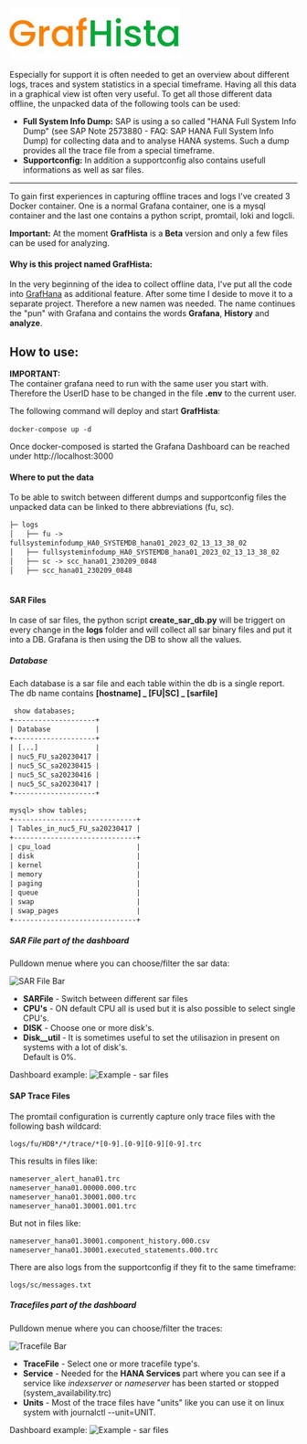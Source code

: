 ![Logo](examples/GrafHistaLogo.png) 

Especially for support it is often needed to get an overview about different logs, traces and system statistics in a special timeframe. Having all this data in a graphical view ist often very useful. To get all those different data offline, the unpacked data of the following tools can be used:

- **Full System Info Dump:**
SAP is using a so called "HANA Full System Info Dump" (see SAP Note 2573880 - FAQ: SAP HANA Full System Info Dump) for collecting data and to analyse HANA systems. Such a dump provides all the trace file from a special timeframe. 
- **Supportconfig:**
In addition a supportconfig also contains usefull informations as well as sar files. 

---

To gain first experiences in capturing offline traces and logs I've created 3 Docker container. One is a normal Grafana container, one is a mysql container and the last one contains a python script, promtail, loki and logcli.

**Important:** At the moment **GrafHista** is a **Beta** version and only a few files can be used for analyzing. 


#### Why is this project named GrafHista:
In the very beginning of the idea to collect offline data, I've put all the code into [GrafHana](https://gitlab.suse.de/tschloss/grafhana/) as additional feature. After some time I deside to move it to a separate project. Therefore a new namen was needed. The name continues the "pun" with Grafana and contains the words **Grafana**, **History** and **analyze**.


## How to use:

**IMPORTANT:**  
The container grafana need to run with the same user you start with. Therefore the UserID hase to be changed in the  file **.env** to the current user. 

The following command will deploy and start **GrafHista**:

```docker-compose up -d```

Once docker-composed is started the Grafana Dashboard can be reached under http://localhost:3000

#### Where to put the data

To be able to switch between different dumps and supportconfig files the unpacked data can be linked to there abbreviations (fu, sc).

```
├─ logs
│   ├── fu -> fullsysteminfodump_HA0_SYSTEMDB_hana01_2023_02_13_13_38_02
│   ├── fullsysteminfodump_HA0_SYSTEMDB_hana01_2023_02_13_13_38_02
│   ├── sc -> scc_hana01_230209_0848
│   ├── scc_hana01_230209_0848
	
```
#### SAR Files

In case of sar files, the python script **create_sar_db.py** will be triggert on every change in the **logs** folder and will collect all sar binary files and put it into a DB. Grafana is then using the DB to show all the values. 

##### Database

Each database is a sar file and each table within the db is a single report.  
The db name contains **[hostname] _ [FU|SC] _ [sarfile]**

```
 show databases;
+--------------------+
| Database           |
+--------------------+
| [...]              |
| nuc5_FU_sa20230417 |
| nuc5_SC_sa20230415 |
| nuc5_SC_sa20230416 |
| nuc5_SC_sa20230417 |
+--------------------+
```

```
mysql> show tables;
+------------------------------+
| Tables_in_nuc5_FU_sa20230417 |
+------------------------------+
| cpu_load                     |
| disk                         |
| kernel                       |
| memory                       |
| paging                       |
| queue                        |
| swap                         |
| swap_pages                   |
+------------------------------+

```


##### SAR File part of the dashboard

Pulldown menue where you can choose/filter the sar data:

![SAR File Bar](examples/sarfile_bar.png)

- **SARFile** - Switch between different sar files
- **CPU's** - ON default CPU all is used but it is also possible to select single CPU's.
- **DISK** - Choose one or more disk's.
- **Disk__util** - It is sometimes useful to set the utilisazion in present on systems with a lot of disk's.  
Default is 0%.

Dashboard example:
![Example - sar files](examples/example04.png)



#### SAP Trace Files

The promtail configuration is currently capture only trace files with the following bash wildcard:
```
logs/fu/HDB*/*/trace/*[0-9].[0-9][0-9][0-9].trc
```

This results in files like:
```
nameserver_alert_hana01.trc
nameserver_hana01.00000.000.trc
nameserver_hana01.30001.000.trc
nameserver_hana01.30001.001.trc
```

But not in files like: 
```
nameserver_hana01.30001.component_history.000.csv
nameserver_hana01.30001.executed_statements.000.trc
```

There are also logs from the supportconfig if they fit to the same timeframe:

```
logs/sc/messages.txt
```

##### Tracefiles part of the dashboard

Pulldown menue where you can choose/filter the traces:

![Tracefile Bar](examples/tracefile_bar.png)

- **TraceFile** - Select one or more tracefile type's.
- **Service** - Needed for the **HANA Services** part where you can see if a service like _indexserver_ or _nameserver_ has been started or stopped (system_availability.trc)
- **Units** - Most of the trace files have "units" like you can use it on linux system with journalctl --unit=UNIT.  

Dashboard example:
![Example - sar files](examples/example_tracefile01.png)



